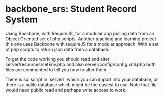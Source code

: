 backbone_srs: Student Record System
===================================

Using Backbone, with RequireJS, for a modular app pulling data from an Object Oriented set of php scripts. Another teaching and learning project this one uses Backbone with requireJS for a modular approach. With a set of php scripts to return json data from a database.

To get the code working you should read and alter server/resources/setEnv.php and also server/config/config.xml.php both files are commented to tell you how to alter them.

There is sql script in 'server/' which you can import into your database, or there is a sqlite database which might be the easiest to use.  Note that file would need public read and perhaps write access to work.

